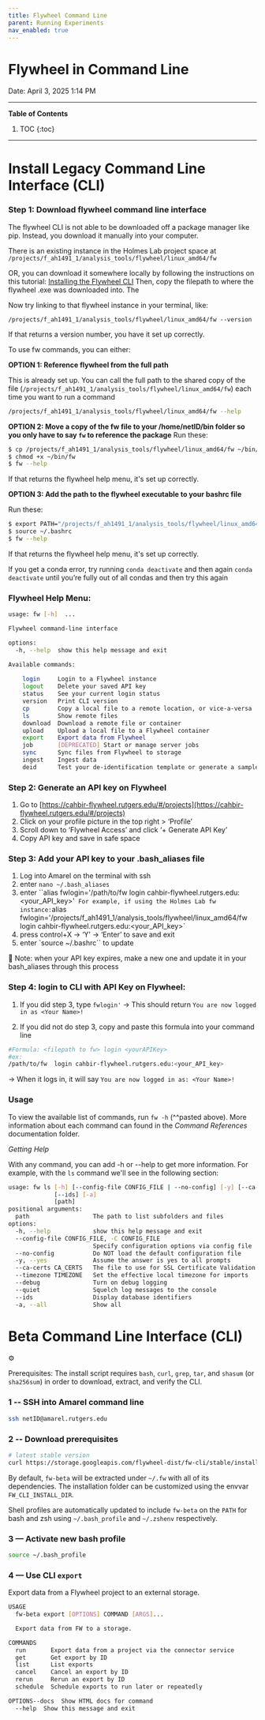 ```yaml
---
title: Flywheel Command Line
parent: Running Experiments
nav_enabled: true
---
```

# Flywheel in Command Line
Date: April 3, 2025 1:14 PM

---
**Table of Contents**
1. TOC
{:toc}
---

# Install Legacy Command Line Interface (CLI)

### Step 1: Download flywheel command line interface
The flywheel CLI is not able to be downloaded off a package manager like pip. Instead, you download it manually into your computer.

There is an existing instance in the Holmes Lab project space at `/projects/f_ah1491_1/analysis_tools/flywheel/linux_amd64/fw`

OR, you can download it somewhere locally by following the instructions on this tutorial: [Installing the Flywheel CLI](https://docs.flywheel.io/CLI/start/install/) Then, copy the filepath to where the flywheel .exe was downloaded into. The 

Now try linking to that flywheel instance in your terminal, like:
```
/projects/f_ah1491_1/analysis_tools/flywheel/linux_amd64/fw --version
```

If that returns a version number, you have it set up correctly. 

To use fw commands, you can either:

**OPTION 1: Reference flywheel from the full path**

 This is already set up. You can call the full path to the shared copy of the file (`/projects/f_ah1491_1/analysis_tools/flywheel/linux_amd64/fw`) each time you want to run a command 

```bash
/projects/f_ah1491_1/analysis_tools/flywheel/linux_amd64/fw --help
```

**OPTION 2: Move a copy of the fw file to your /home/netID/bin folder so you only have to say `fw` to reference the package**
Run these: 
```bash
$ cp /projects/f_ah1491_1/analysis_tools/flywheel/linux_amd64/fw ~/bin/
$ chmod +x ~/bin/fw
$ fw --help
```
If that returns the flywheel help menu, it's set up correctly. 

**OPTION 3: Add the path to the flywheel executable to your bashrc file**

Run these: 
```bash
$ export PATH="/projects/f_ah1491_1/analysis_tools/flywheel/linux_amd64:$PATH"
$ source ~/.bashrc
$ fw --help
```
If that returns the flywheel help menu, it's set up correctly. 

If you get a conda error, try running `conda deactivate` and then again `conda deactivate` until you’re fully out of all condas and then try this again


### Flywheel Help Menu:
```bash
usage: fw [-h]  ...

Flywheel command-line interface

options:
  -h, --help  show this help message and exit

Available commands:
  
    login     Login to a Flywheel instance
    logout    Delete your saved API key
    status    See your current login status
    version   Print CLI version
    cp        Copy a local file to a remote location, or vice-a-versa
    ls        Show remote files
    download  Download a remote file or container
    upload    Upload a local file to a Flywheel container
    export    Export data from Flywheel
    job       [DEPRECATED] Start or manage server jobs
    sync      Sync files from Flywheel to storage
    ingest    Ingest data
    deid      Test your de-identification template or generate a sample template

```

### Step 2: Generate an API key on Flywheel

1. Go to [https://cahbir-flywheel.rutgers.edu/#/projects](https://cahbir-flywheel.rutgers.edu/#/projects)
2. Click on your profile picture in the top right > ‘Profile’
3. Scroll down to ‘Flywheel Access’ and click ‘+ Generate API Key’
4. Copy API key and save in safe space

### Step 3: Add your API key to your .bash_aliases file

1. Log into Amarel on the terminal with ssh
2. enter `nano ~/.bash_aliases`
3. enter ``alias fwlogin='/path/to/fw login cahbir-flywheel.rutgers.edu:<your_API_key>'` 
  For example, if using the Holmes Lab fw instance: `alias fwlogin='/projects/f_ah1491_1/analysis_tools/flywheel/linux_amd64/fw login cahbir-flywheel.rutgers.edu:<your_API_key>`
4. press control+X → ‘Y’ → ‘Enter’ to save and exit 
5. enter `source ~/.bashrc`` to update

🚨 Note: when your API key expires, make a new one and update it in your bash_aliases through this process


### Step 4: login to CLI with API Key on Flywheel:

1. If you did step 3, type `fwlogin'`
  -> This should return `You are now logged in as <Your Name>!`

2. If you did not do step 3, copy and paste this formula into your command line
```bash
#Formula: <filepath to fw> login <yourAPIKey>
#ex: 
/path/to/fw  login cahbir-flywheel.rutgers.edu:<your_API_key> 
```

-> When it logs in, it will say `You are now logged in as: <Your Name>!`



### Usage

To view the available list of commands, run `fw -h` (^^pasted above). More information about each command can found in the *Command References* documentation folder.

*Getting Help*

With any command, you can add -h or --help to get more information. For example, with the `ls` command we'll see in the following section:

```bash
usage: fw ls [-h] [--config-file CONFIG_FILE | --no-config] [-y] [--ca-certs CA_CERTS] [--timezone TIMEZONE] [--debug | --quiet]
             [--ids] [-a]
             [path]
positional arguments:
  path                  The path to list subfolders and files
options:
  -h, --help            show this help message and exit
  --config-file CONFIG_FILE, -C CONFIG_FILE
                        Specify configuration options via config file
  --no-config           Do NOT load the default configuration file
  -y, --yes             Assume the answer is yes to all prompts
  --ca-certs CA_CERTS   The file to use for SSL Certificate Validation
  --timezone TIMEZONE   Set the effective local timezone for imports
  --debug               Turn on debug logging
  --quiet               Squelch log messages to the console
  --ids                 Display database identifiers
  -a, --all             Show all

```

# Beta Command Line Interface (CLI)


⚙

Prerequisites: The install script requires `bash`, `curl`, `grep`, `tar`, and `shasum` (or `sha256sum`) in order to download, extract, and verify the CLI.


### 1 -- SSH into Amarel command line

```bash
ssh netID@amarel.rutgers.edu
```

### 2 -- Download prerequisites 

```bash
# latest stable version
curl https://storage.googleapis.com/flywheel-dist/fw-cli/stable/install.sh | sh
```

By default, `fw-beta` will be extracted under `~/.fw` with all of its dependencies. The installation folder can be customized using the envvar `FW_CLI_INSTALL_DIR`.

Shell profiles are automatically updated to include `fw-beta` on the `PATH` for bash and zsh using `~/.bash_profile` and `~/.zshenv` respectively.

### 3 — Activate new bash profile

```bash
source ~/.bash_profile
```

### 4 — Use CLI `export`


Export data from a Flywheel project to an external storage.

```bash
USAGE
  fw-beta export [OPTIONS] COMMAND [ARGS]...

  Export data from FW to a storage.

COMMANDS
  run       Export data from a project via the connector service
  get       Get export by ID
  list      List exports
  cancel    Cancel an export by ID
  rerun     Rerun an export by ID
  schedule  Schedule exports to run later or repeatedly

OPTIONS--docs  Show HTML docs for command
  --help  Show this message and exit

```